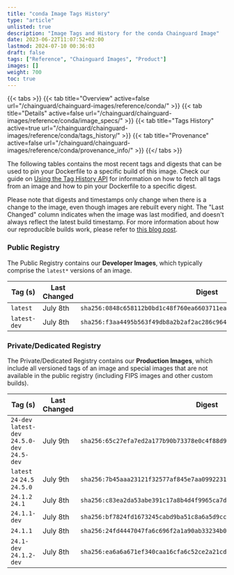 ```yaml
---
title: "conda Image Tags History"
type: "article"
unlisted: true
description: "Image Tags and History for the conda Chainguard Image"
date: 2023-06-22T11:07:52+02:00
lastmod: 2024-07-10 00:36:03
draft: false
tags: ["Reference", "Chainguard Images", "Product"]
images: []
weight: 700
toc: true
---
```


{{< tabs >}}
{{< tab title="Overview" active=false url="/chainguard/chainguard-images/reference/conda/" >}}
{{< tab title="Details" active=false url="/chainguard/chainguard-images/reference/conda/image_specs/" >}}
{{< tab title="Tags History" active=true url="/chainguard/chainguard-images/reference/conda/tags_history/" >}}
{{< tab title="Provenance" active=false url="/chainguard/chainguard-images/reference/conda/provenance_info/" >}}
{{</ tabs >}}

The following tables contains the most recent tags and digests that can be used to pin your Dockerfile to a specific build of this image. Check our guide on [Using the Tag History API](/chainguard/chainguard-images/using-the-tag-history-api/) for information on how to fetch all tags from an image and how to pin your Dockerfile to a specific digest.

Please note that digests and timestamps only change when there is a change to the image, even though images are rebuilt every night. The "Last Changed" column indicates when the image was last modified, and doesn't always reflect the latest build timestamp. For more information about how our reproducible builds work, please refer to [this blog post](https://www.chainguard.dev/unchained/reproducing-chainguards-reproducible-image-builds).

### Public Registry
The Public Registry contains our **Developer Images**, which typically comprise the `latest*` versions of an image.

| Tag (s)       | Last Changed | Digest                                                                    |
|---------------|--------------|---------------------------------------------------------------------------|
|  `latest`     | July 8th     | `sha256:0848c658112b0bd1c48f760ea6603711ea47e3ccb6537371c4e586fe5008f294` |
|  `latest-dev` | July 8th     | `sha256:f3aa4495b563f49db8a2b2af2ac286c964f1b43ce581933495885093430c18c0` |


### Private/Dedicated Registry
The Private/Dedicated Registry contains our **Production Images**, which include all versioned tags of an image and special images that are not available in the public registry (including FIPS images and other custom builds).

| Tag (s)                                        | Last Changed | Digest                                                                    |
|------------------------------------------------|--------------|---------------------------------------------------------------------------|
|  `24-dev` `latest-dev` `24.5.0-dev` `24.5-dev` | July 9th     | `sha256:65c27efa7ed2a177b90b73378e0c4f88d9ba2943d19ee799f4a78f5757d6297d` |
|  `latest` `24` `24.5` `24.5.0`                 | July 9th     | `sha256:7b45aaa23121f32577af845e7aa0992231b48ccd7cc8f32775c12de625ee52cf` |
|  `24.1.2` `24.1`                               | July 8th     | `sha256:c83ea2da53abe391c17a8b4d4f9965ca7d0ab0c0567d2c0ba92eb16d5017eb3e` |
|  `24.1.1-dev`                                  | July 8th     | `sha256:bf7824fd1673245cabd9ba51c8a6a5d9ccb1a905a921b42b5400e9abf1c177f8` |
|  `24.1.1`                                      | July 8th     | `sha256:24fd4447047fa6c696f2a1a90ab33234b0f0baf9bea4c674b3f5d4788a765902` |
|  `24.1-dev` `24.1.2-dev`                       | July 8th     | `sha256:ea6a6a671ef340caa16cfa6c52ce2a21cd6c651fb0172e082aa3ff7e3e39fb89` |

